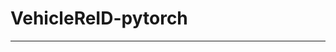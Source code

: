 ﻿# VehicleReID-pytorch
-------------------------------------------------------------------------------------------
